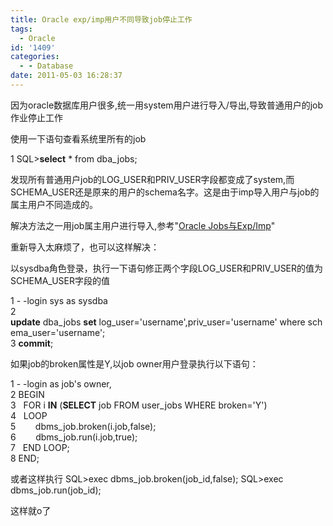 ```yaml
---
title: Oracle exp/imp用户不同导致job停止工作
tags:
  - Oracle
id: '1409'
categories:
  - - Database
date: 2011-05-03 16:28:37
---
```


因为oracle数据库用户很多,统一用system用户进行导入/导出,导致普通用户的job作业停止工作
<!-- more -->
使用一下语句查看系统里所有的job

1 SQL>**select** * from dba_jobs;  

发现所有普通用户job的LOG_USER和PRIV_USER字段都变成了system,而SCHEMA_USER还是原来的用户的schema名字。这是由于imp导入用户与job的属主用户不同造成的。

解决方法之一用job属主用户进行导入,参考"[Oracle Jobs与Exp/Imp](https://openwares.net/database/oracle_jobs_exp_imp.html)"

重新导入太麻烦了，也可以这样解决：

以sysdba角色登录，执行一下语句修正两个字段LOG_USER和PRIV_USER的值为SCHEMA_USER字段的值

1 \- -login sys as sysdba  
2 **update** dba_jobs **set** log_user='username',priv_user='username' where schema_user='username';  
3 **commit**;  

如果job的broken属性是Y,以job owner用户登录执行以下语句：

1 \- -login as job's owner,   
2 BEGIN  
3   FOR i **IN** (**SELECT** job FROM user_jobs WHERE broken='Y')  
4   LOOP  
5        dbms_job.broken(i.job,false);  
6        dbms_job.run(i.job,true);   
7   END LOOP;  
8 END;  

或者这样执行
SQL>exec dbms_job.broken(job_id,false);
SQL>exec dbms_job.run(job_id);

这样就o了